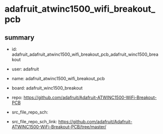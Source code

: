 # adafruit_atwinc1500_wifi_breakout_pcb
 
## summary 
* id: adafruit_adafruit_atwinc1500_wifi_breakout_pcb_adafruit_winc1500_breakout
* user: adafruit
* name: adafruit_atwinc1500_wifi_breakout_pcb
* board: adafruit_winc1500_breakout
* repo: https://github.com/adafruit/Adafruit-ATWINC1500-WiFi-Breakout-PCB



* src_file_repo_sch: 
* src_file_repo_sch_link: https://github.com/adafruit/Adafruit-ATWINC1500-WiFi-Breakout-PCB/tree/master/




